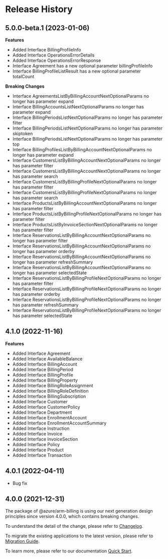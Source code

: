 # Release History
    
## 5.0.0-beta.1 (2023-01-06)
    
**Features**

  - Added Interface BillingProfileInfo
  - Added Interface OperationsErrorDetails
  - Added Interface OperationsErrorResponse
  - Interface Agreement has a new optional parameter billingProfileInfo
  - Interface BillingProfileListResult has a new optional parameter totalCount

**Breaking Changes**

  - Interface AgreementsListByBillingAccountNextOptionalParams no longer has parameter expand
  - Interface BillingAccountsListNextOptionalParams no longer has parameter expand
  - Interface BillingPeriodsListNextOptionalParams no longer has parameter filter
  - Interface BillingPeriodsListNextOptionalParams no longer has parameter skiptoken
  - Interface BillingPeriodsListNextOptionalParams no longer has parameter top
  - Interface BillingProfilesListByBillingAccountNextOptionalParams no longer has parameter expand
  - Interface CustomersListByBillingAccountNextOptionalParams no longer has parameter filter
  - Interface CustomersListByBillingAccountNextOptionalParams no longer has parameter search
  - Interface CustomersListByBillingProfileNextOptionalParams no longer has parameter filter
  - Interface CustomersListByBillingProfileNextOptionalParams no longer has parameter search
  - Interface ProductsListByBillingAccountNextOptionalParams no longer has parameter filter
  - Interface ProductsListByBillingProfileNextOptionalParams no longer has parameter filter
  - Interface ProductsListByInvoiceSectionNextOptionalParams no longer has parameter filter
  - Interface ReservationsListByBillingAccountNextOptionalParams no longer has parameter filter
  - Interface ReservationsListByBillingAccountNextOptionalParams no longer has parameter orderby
  - Interface ReservationsListByBillingAccountNextOptionalParams no longer has parameter refreshSummary
  - Interface ReservationsListByBillingAccountNextOptionalParams no longer has parameter selectedState
  - Interface ReservationsListByBillingProfileNextOptionalParams no longer has parameter filter
  - Interface ReservationsListByBillingProfileNextOptionalParams no longer has parameter orderby
  - Interface ReservationsListByBillingProfileNextOptionalParams no longer has parameter refreshSummary
  - Interface ReservationsListByBillingProfileNextOptionalParams no longer has parameter selectedState
    
    
## 4.1.0 (2022-11-16)
    
**Features**

  - Added Interface Agreement
  - Added Interface AvailableBalance
  - Added Interface BillingAccount
  - Added Interface BillingPeriod
  - Added Interface BillingProfile
  - Added Interface BillingProperty
  - Added Interface BillingRoleAssignment
  - Added Interface BillingRoleDefinition
  - Added Interface BillingSubscription
  - Added Interface Customer
  - Added Interface CustomerPolicy
  - Added Interface Department
  - Added Interface EnrollmentAccount
  - Added Interface EnrollmentAccountSummary
  - Added Interface Instruction
  - Added Interface Invoice
  - Added Interface InvoiceSection
  - Added Interface Policy
  - Added Interface Product
  - Added Interface Transaction
    
## 4.0.1 (2022-04-11)

  - Bug fix

## 4.0.0 (2021-12-31)

The package of @azure/arm-billing is using our next generation design principles since version 4.0.0, which contains breaking changes.

To understand the detail of the change, please refer to [Changelog](https://aka.ms/js-track2-changelog).

To migrate the existing applications to the latest version, please refer to [Migration Guide](https://aka.ms/js-track2-migration-guide).

To learn more, please refer to our documentation [Quick Start](https://aka.ms/js-track2-quickstart).
